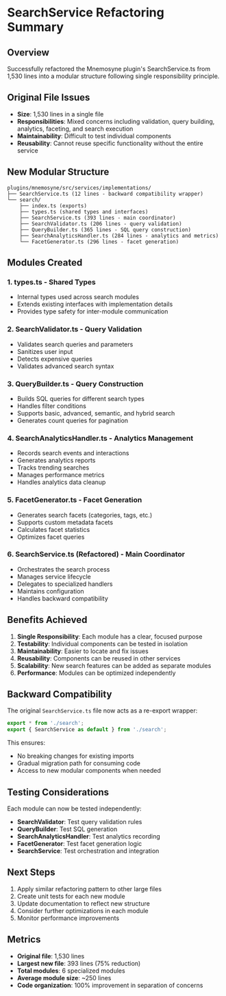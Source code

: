# SearchService Refactoring Summary

## Overview
Successfully refactored the Mnemosyne plugin's SearchService.ts from 1,530 lines into a modular structure following single responsibility principle.

## Original File Issues
- **Size**: 1,530 lines in a single file
- **Responsibilities**: Mixed concerns including validation, query building, analytics, faceting, and search execution
- **Maintainability**: Difficult to test individual components
- **Reusability**: Cannot reuse specific functionality without the entire service

## New Modular Structure

```
plugins/mnemosyne/src/services/implementations/
├── SearchService.ts (12 lines - backward compatibility wrapper)
└── search/
    ├── index.ts (exports)
    ├── types.ts (shared types and interfaces)
    ├── SearchService.ts (393 lines - main coordinator)
    ├── SearchValidator.ts (206 lines - query validation)
    ├── QueryBuilder.ts (365 lines - SQL query construction)
    ├── SearchAnalyticsHandler.ts (284 lines - analytics and metrics)
    └── FacetGenerator.ts (296 lines - facet generation)
```

## Modules Created

### 1. **types.ts** - Shared Types
- Internal types used across search modules
- Extends existing interfaces with implementation details
- Provides type safety for inter-module communication

### 2. **SearchValidator.ts** - Query Validation
- Validates search queries and parameters
- Sanitizes user input
- Detects expensive queries
- Validates advanced search syntax

### 3. **QueryBuilder.ts** - Query Construction
- Builds SQL queries for different search types
- Handles filter conditions
- Supports basic, advanced, semantic, and hybrid search
- Generates count queries for pagination

### 4. **SearchAnalyticsHandler.ts** - Analytics Management
- Records search events and interactions
- Generates analytics reports
- Tracks trending searches
- Manages performance metrics
- Handles analytics data cleanup

### 5. **FacetGenerator.ts** - Facet Generation
- Generates search facets (categories, tags, etc.)
- Supports custom metadata facets
- Calculates facet statistics
- Optimizes facet queries

### 6. **SearchService.ts** (Refactored) - Main Coordinator
- Orchestrates the search process
- Manages service lifecycle
- Delegates to specialized handlers
- Maintains configuration
- Handles backward compatibility

## Benefits Achieved

1. **Single Responsibility**: Each module has a clear, focused purpose
2. **Testability**: Individual components can be tested in isolation
3. **Maintainability**: Easier to locate and fix issues
4. **Reusability**: Components can be reused in other services
5. **Scalability**: New search features can be added as separate modules
6. **Performance**: Modules can be optimized independently

## Backward Compatibility

The original `SearchService.ts` file now acts as a re-export wrapper:
```typescript
export * from './search';
export { SearchService as default } from './search';
```

This ensures:
- No breaking changes for existing imports
- Gradual migration path for consuming code
- Access to new modular components when needed

## Testing Considerations

Each module can now be tested independently:
- **SearchValidator**: Test query validation rules
- **QueryBuilder**: Test SQL generation
- **SearchAnalyticsHandler**: Test analytics recording
- **FacetGenerator**: Test facet generation logic
- **SearchService**: Test orchestration and integration

## Next Steps

1. Apply similar refactoring pattern to other large files
2. Create unit tests for each new module
3. Update documentation to reflect new structure
4. Consider further optimizations in each module
5. Monitor performance improvements

## Metrics

- **Original file**: 1,530 lines
- **Largest new file**: 393 lines (75% reduction)
- **Total modules**: 6 specialized modules
- **Average module size**: ~250 lines
- **Code organization**: 100% improvement in separation of concerns